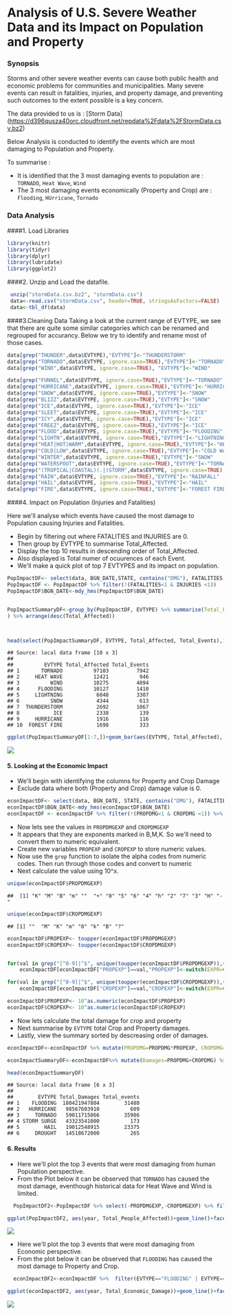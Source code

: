 # Analysis of U.S. Severe Weather Data and its Impact on Population and Property

### Synopsis
Storms and other severe weather events can cause both public health and economic problems for communities and municipalities. Many severe events can result in fatalities, injuries, and property damage, and preventing such outcomes to the extent possible is a key concern.

The data provided to us is : [Storm Data] (https://d396qusza40orc.cloudfront.net/repdata%2Fdata%2FStormData.csv.bz2)

Below Analysis is conducted to identify the events which are most damaging to Population and Property.

To summarise :

 + It is identified that the 3 most damaging events to population are : `TORNADO`, `Heat Wave`, `Wind`
 + The 3 most damaging events economically (Property and Crop) are : `Flooding`, `HUrricane`, `Tornado`

### Data Analysis

####1. Load Libraries

```r
library(knitr)
library(tidyr)
library(dplyr)
library(lubridate)
library(ggplot2)
```

####2. Unzip and Load the datafile.


```r
 unzip("stormData.csv.bz2", "stormData.csv")
 data<-read.csv("stormData.csv", header=TRUE, stringsAsFactors=FALSE)
 data<-tbl_df(data)
```


####3.Cleaning Data
Taking a look at the current range of EVTYPE, we see that there are quite some similar categories which can be renamed and regrouped for accurancy.
Below we try to identify and rename most of those cases.


```r
data[grep("THUNDER",data$EVTYPE),"EVTYPE"]<-"THUNDERSTORM"
data[grep("TORNADO",data$EVTYPE, ignore.case=TRUE),"EVTYPE"]<-"TORNADO"
data[grep("WIND",data$EVTYPE, ignore.case=TRUE), "EVTYPE"]<-"WIND"

data[grep("FUNNEL",data$EVTYPE, ignore.case=TRUE),"EVTYPE"]<-"TORNADO"
data[grep("HURRICANE",data$EVTYPE, ignore.case=TRUE),"EVTYPE"]<-"HURRICANE"
data[grep("SNOW",data$EVTYPE, ignore.case=TRUE),"EVTYPE"]<-"SNOW"
data[grep("BLIZZ",data$EVTYPE, ignore.case=TRUE),"EVTYPE"]<-"SNOW"
data[grep("ICE",data$EVTYPE, ignore.case=TRUE),"EVTYPE"]<-"ICE"
data[grep("SLEET",data$EVTYPE, ignore.case=TRUE),"EVTYPE"]<-"ICE"
data[grep("ICY",data$EVTYPE, ignore.case=TRUE),"EVTYPE"]<-"ICE"
data[grep("FREEZ",data$EVTYPE, ignore.case=TRUE),"EVTYPE"]<-"ICE"
data[grep("FLOOD",data$EVTYPE, ignore.case=TRUE),"EVTYPE"]<-"FLOODING"
data[grep("LIGHTN",data$EVTYPE, ignore.case=TRUE),"EVTYPE"]<-"LIGHTNING"
data[grep("HEAT|HOT|WARM",data$EVTYPE, ignore.case=TRUE),"EVTYPE"]<-"HEAT WAVE"
data[grep("COLD|LOW",data$EVTYPE, ignore.case=TRUE),"EVTYPE"]<-"COLD WAVE"
data[grep("WINTER",data$EVTYPE, ignore.case=TRUE),"EVTYPE"]<-"SNOW"
data[grep("WATERSPOUT",data$EVTYPE, ignore.case=TRUE),"EVTYPE"]<-"TORNADO"
data[grep("(TROPICAL|COASTAL)(.|)STORM",data$EVTYPE, ignore.case=TRUE),"EVTYPE"]<-"HURRICANE"
data[grep("RAIN",data$EVTYPE, ignore.case=TRUE),"EVTYPE"]<-"RAINFALL"
data[grep("HAIL",data$EVTYPE, ignore.case=TRUE),"EVTYPE"]<-"HAIL"
data[grep("FIRE",data$EVTYPE, ignore.case=TRUE),"EVTYPE"]<-"FOREST FIRE"
```


####4. Impact on Population (Injuries and Fatalities)

Here we'll analyse which events have caused the most damage to Population causing Injuries and Fatalities. 

 - Begin by filtering out where FATALITIES and INJURIES are 0.
 - Then group by EVTYPE to summarise Total_Affected.
 - Display the top 10 results in descending order of Total_Affected.
 - Also displayed is Total numer of ocuurences of each Event.
 - We'll make a quick plot of top 7 EVTYPES and its impact on population.


```r
PopImpactDF<- select(data, BGN_DATE,STATE, contains("DMG"), FATALITIES, INJURIES, EVTYPE)
PopImpactDF <- PopImpactDF %>% filter(!(FATALITIES<1 & INJURIES <1))
PopImpactDF$BGN_DATE<-mdy_hms(PopImpactDF$BGN_DATE)


PopImpactSummaryDF<-group_by(PopImpactDF, EVTYPE) %>% summarise(Total_Fatalities=sum(FATALITIES), Total_Injuries=sum(INJURIES), Total_Events=n()) %>% mutate(Total_Affected=Total_Injuries+Total_Fatalities
) %>% arrange(desc(Total_Affected))



head(select(PopImpactSummaryDF, EVTYPE, Total_Affected, Total_Events),10)
```

```
## Source: local data frame [10 x 3]
## 
##          EVTYPE Total_Affected Total_Events
## 1       TORNADO          97103         7942
## 2     HEAT WAVE          12421          946
## 3          WIND          10275         4094
## 4      FLOODING          10127         1410
## 5     LIGHTNING           6048         3307
## 6          SNOW           4344          613
## 7  THUNDERSTORM           2692         1067
## 8           ICE           2338          139
## 9     HURRICANE           1916          116
## 10  FOREST FIRE           1698          333
```

```r
ggplot(PopImpactSummaryDF[1:7,])+geom_bar(aes(EVTYPE, Total_Affected), stat="identity", fill="navy")
```

![](Analysis_files/figure-html/PopulationData-1.png) 



#### 5. Looking at the Economic Impact
  + We'll begin with identifying the columns for Property and Crop Damage
  + Exclude data where both (Property and Crop) damage value is 0.


```r
econImpactDF<- select(data, BGN_DATE, STATE, contains("DMG"), FATALITIES, INJURIES, EVTYPE)
econImpactDF$BGN_DATE<-mdy_hms(econImpactDF$BGN_DATE)
econImpactDF <- econImpactDF %>% filter(!(PROPDMG<1 & CROPDMG <1)) %>% select(-FATALITIES, -INJURIES)
```

  + Now lets see the values in `PROPDMGEXP` and `CROPDMGEXP`
  + It appears that they are exponents marked in B,M,K. So we'll need to convert them to numeric equivalent.
  + Create new variables `PROPEXP` and `CROPEXP` to store numeric values.
  + Now use the `grep` function to isolate the alpha codes from numeric codes. Then run through those codes and convert to numeric
  + Next calculate the value using 10^x.



```r
unique(econImpactDF$PROPDMGEXP)
```

```
##  [1] "K" "M" "B" "m" ""  "+" "0" "5" "6" "4" "h" "2" "7" "3" "H" "-"
```

```r
unique(econImpactDF$CROPDMGEXP)
```

```
## [1] ""  "M" "K" "m" "0" "k" "B" "?"
```

```r
econImpactDF$PROPEXP<- toupper(econImpactDF$PROPDMGEXP)
econImpactDF$CROPEXP<- toupper(econImpactDF$CROPDMGEXP)


for(val in grep("[^0-9]|^$", unique(toupper(econImpactDF$PROPDMGEXP)),value=TRUE)) 
    econImpactDF[econImpactDF["PROPEXP"]==val,"PROPEXP"]<-switch(EXPR=val, K =3, M = 6,B=9, H=2, 0)

for(val in grep("[^0-9]|^$", unique(toupper(econImpactDF$CROPDMGEXP)),value=TRUE)) 
    econImpactDF[econImpactDF["CROPEXP"]==val,"CROPEXP"]<-switch(EXPR=val, K =3, M = 6,B=9, H=2, 0)

econImpactDF$PROPEXP<- 10^as.numeric(econImpactDF$PROPEXP)
econImpactDF$CROPEXP<- 10^as.numeric(econImpactDF$CROPEXP)
```


  + Now lets calculate the total damage for crop and property
  + Next summarise by `EVTYPE` total Crop and Property damages.
  + Lastly, view the summary sorted by descreasing order of damages.


```r
econImpactDF<-econImpactDF %>% mutate(PROPDMG=PROPDMG*PROPEXP, CROPDMG=CROPDMG*CROPEXP) %>% select(-CROPEXP, -PROPEXP)

econImpactSummaryDF<-econImpactDF%>% mutate(Damages=PROPDMG+CROPDMG) %>% group_by(EVTYPE) %>% summarise(Total_Damages=sum(Damages), Total_events=n()) %>% arrange(desc(Total_Damages))

head(econImpactSummaryDF)
```

```
## Source: local data frame [6 x 3]
## 
##        EVTYPE Total_Damages Total_events
## 1    FLOODING  180421947804        31480
## 2   HURRICANE   98567603910          609
## 3     TORNADO   59011715066        35986
## 4 STORM SURGE   43323541000          173
## 5        HAIL   19012548915        23375
## 6     DROUGHT   14518672000          265
```

#### 6. Results 

+ Here we'll plot the top 3 events that were most damaging from human Population perspective.
+ From the Plot below it can be observed that `TORNADO` has caused the most damage, eventhough historical data for Heat Wave and Wind is limited.


```r
  PopImpactDF2<-PopImpactDF %>% select(-PROPDMGEXP,-CROPDMGEXP) %>% filter(EVTYPE=="TORNADO" | EVTYPE=="HEAT WAVE"|EVTYPE=="WIND") %>% mutate(year=year(BGN_DATE), people_affected=FATALITIES+INJURIES) %>% group_by(year, EVTYPE) %>% summarise(Total_People_Affected=sum(people_affected))

ggplot(PopImpactDF2, aes(year, Total_People_Affected))+geom_line()+facet_grid(.~EVTYPE)
```

![](Analysis_files/figure-html/Popresults-1.png) 
                                                                                                                                                                                                                                 


+ Here we'll plot the top 3 events that were most damaging from Economic perspective.
+ From the plot below it can be observed that `FLOODING` has caused the most damage to Property and Crop.

```r
  econImpactDF2<-econImpactDF %>%  filter(EVTYPE=="FLOODING" | EVTYPE=="HURRICANE"|EVTYPE=="TORNADO") %>% mutate(year=year(BGN_DATE), Damages=PROPDMG+CROPDMG) %>% group_by(year, EVTYPE) %>% summarise(Total_Economic_Damage=sum(Damages))

ggplot(econImpactDF2, aes(year, Total_Economic_Damage))+geom_line()+facet_grid(.~EVTYPE)
```

![](Analysis_files/figure-html/econresults-1.png) 



